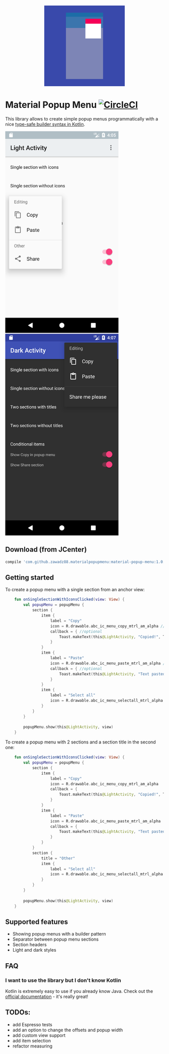 <p align="center">
  <img src ="./art/components_menus.png" width="256" />
</p>

# Material Popup Menu [![CircleCI](https://circleci.com/gh/zawadz88/MaterialPopupMenu.svg?style=svg)](https://circleci.com/gh/zawadz88/MaterialPopupMenu)

This library allows to create simple popup menus programmatically with a nice [type-safe builder syntax in Kotlin](https://kotlinlang.org/docs/reference/type-safe-builders.html).

<img src ="./art/sample_sections_light.png" width="360" />&nbsp;&nbsp;<img src ="./art/sample_toolbar_dark.png" width="360" />

## Download (from JCenter)
```groovy
compile 'com.github.zawadz88.materialpopupmenu:material-popup-menu:1.0.0'
```

## Getting started

To create a popup menu with a single section from an anchor view:
```kotlin
    fun onSingleSectionWithIconsClicked(view: View) {
        val popupMenu = popupMenu {
            section {
                item {
                    label = "Copy"
                    icon = R.drawable.abc_ic_menu_copy_mtrl_am_alpha //optional
                    callback = { //optional
                        Toast.makeText(this@LightActivity, "Copied!", Toast.LENGTH_SHORT).show()
                    }
                }
                item {
                    label = "Paste"
                    icon = R.drawable.abc_ic_menu_paste_mtrl_am_alpha //optional
                    callback = { //optional
                        Toast.makeText(this@LightActivity, "Text pasted!", Toast.LENGTH_SHORT).show()
                    }
                }
                item {
                    label = "Select all"
                    icon = R.drawable.abc_ic_menu_selectall_mtrl_alpha //optional
                }
            }
        }

        popupMenu.show(this@LightActivity, view)
    }

```

To create a popup menu with 2 sections and a section title in the second one:
```kotlin
    fun onSingleSectionWithIconsClicked(view: View) {
        val popupMenu = popupMenu {
            section {
                item {
                    label = "Copy"
                    icon = R.drawable.abc_ic_menu_copy_mtrl_am_alpha
                    callback = {
                        Toast.makeText(this@LightActivity, "Copied!", Toast.LENGTH_SHORT).show()
                    }
                }
                item {
                    label = "Paste"
                    icon = R.drawable.abc_ic_menu_paste_mtrl_am_alpha
                    callback = {
                        Toast.makeText(this@LightActivity, "Text pasted!", Toast.LENGTH_SHORT).show()
                    }
                }
            }
            section {
                title = "Other"
                item {
                    label = "Select all"
                    icon = R.drawable.abc_ic_menu_selectall_mtrl_alpha
                }
            }
        }

        popupMenu.show(this@LightActivity, view)
    }
```

## Supported features
* Showing popup menus with a builder pattern
* Separator between popup menu sections
* Section headers
* Light and dark styles

## FAQ

### I want to use the library but I don't know Kotlin
Kotlin is extremely easy to use if you already know Java.
Check out the [official documentation](https://kotlinlang.org/docs/reference/basic-syntax.html) - it's really great!

## TODOs:
* add Espresso tests
* add an option to change the offsets and popup width
* add custom view support
* add item selection
* refactor measuring
